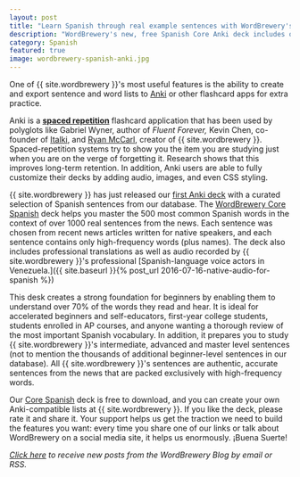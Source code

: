 ```yaml
---
layout: post
title: "Learn Spanish through real example sentences with WordBrewery's Spanish Core Anki deck"
description: "WordBrewery's new, free Spanish Core Anki deck includes over 1000 real Spanish sentences from the news, each packed with high-frequency words, professionally translated, and paired with native-speaker audio."
category: Spanish
featured: true
image: wordbrewery-spanish-anki.jpg
---
```


One of {{ site.wordbrewery }}'s most useful features is the ability to create and export sentence and word lists to [Anki](http://ankiweb.net) or other flashcard apps for  extra practice.

Anki is a **[spaced repetition](https://en.wikipedia.org/wiki/Spaced_repetition)**  flashcard application that has been
used by polyglots like Gabriel Wyner, author of *Fluent Forever,* Kevin Chen, co-founder of [Italki](http://italki.com), and
[Ryan McCarl](http://ryanmccarl.com), creator of {{ site.wordbrewery }}. Spaced-repetition systems try to show you the
item you are studying just when you are on the verge of forgetting it. Research shows that this improves long-term
retention. In addition, Anki users are able to fully customize their decks by adding audio, images, and even CSS styling.

{{ site.wordbrewery }} has just released our [first Anki deck](https://ankiweb.net/shared/info/2106258716) with a
curated selection of Spanish sentences from our database. The
[WordBrewery Core Spanish](https://ankiweb.net/shared/info/2106258716) deck helps you master the 500 most common Spanish
words in the context of over 1000 real sentences from the news. Each sentence was chosen from recent news articles
written for native speakers, and each sentence contains only high-frequency words (plus names). The deck also includes
professional translations as well as audio recorded by {{ site.wordbrewery }}'s professional
[Spanish-language voice actors in Venezuela.]({{ site.baseurl }}{% post_url 2016-07-16-native-audio-for-spanish %})

This desk creates a strong foundation for beginners by enabling them to understand over 70% of the words they read and
hear. It is ideal for accelerated beginners and self-educators, first-year college students, students enrolled in AP
courses, and anyone wanting a thorough review of the most important Spanish vocabulary. In addition, it prepares you to
study {{ site.wordbrewery }}'s intermediate, advanced and master level sentences (not to mention the thousands of additional
beginner-level sentences in our database). All {{ site.wordbrewery }}'s sentences are authentic, accurate sentences from
the news that are packed exclusively with high-frequency words.

Our [Core Spanish]( https://ankiweb.net/shared/info/2106258716) deck is free to download, and you can create your own
Anki-compatible lists at {{ site.wordbrewery }}. If you like the deck, please rate it and share it. Your support helps
us get the traction we need to build the features you want: every time you share one of our links or talk about
WordBrewery on a social media site, it helps us enormously. ¡Buena Suerte!

*[Click here](http://feeds.feedburner.com/LanguageUntapped) to receive new posts from the WordBrewery Blog by email or
RSS.*
